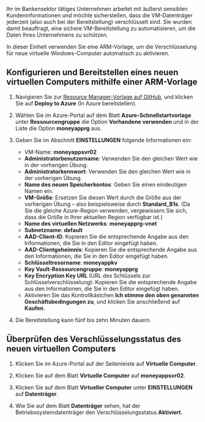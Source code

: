 Ihr im Bankensektor tätiges Unternehmen arbeitet mit äußerst sensiblen Kundeninformationen und möchte sicherstellen, dass die VM-Datenträger jederzeit (also auch bei der Bereitstellung) verschlüsselt sind. Sie wurden damit beauftragt, eine sichere VM-Bereitstellung zu automatisieren, um die Daten Ihres Unternehmens zu schützen.

In dieser Einheit verwenden Sie eine ARM-Vorlage, um die Verschlüsselung für neue virtuelle Windows-Computer automatisch zu aktivieren.

## <a name="configure-and-deploy-a-new-vm-using-an-arm-template"></a>Konfigurieren und Bereitstellen eines neuen virtuellen Computers mithilfe einer ARM-Vorlage

1. Navigieren Sie zur [Resource Manager-Vorlage auf GitHub](https://github.com/Azure/azure-quickstart-templates/tree/master/201-encrypt-create-new-vm-gallery-image), und klicken Sie auf **Deploy to Azure** (In Azure bereitstellen).
1. Wählen Sie im Azure-Portal auf dem Blatt **Azure-Schnellstartvorlage** unter **Ressourcengruppe** die Option **Vorhandene verwenden** und in der Liste die Option **moneyapprg** aus.
1. Geben Sie im Abschnitt **EINSTELLUNGEN** folgende Informationen ein:

   - VM-Name: **moneyappsvr02**
   - **Administratorbenutzername**: Verwenden Sie den gleichen Wert wie in der vorherigen Übung.
   - **Administratorkennwort**: Verwenden Sie den gleichen Wert wie in der vorherigen Übung.
   - **Name des neuen Speicherkontos**: Geben Sie einen eindeutigen Namen ein.
   - **VM-Größe**: Ersetzen Sie diesen Wert durch die Größe aus der vorherigen Übung – also beispielsweise durch **Standard_B1s**. (Da Sie die gleiche Azure-Region verwenden, vergewissern Sie sich, dass die Größe in Ihrer aktuellen Region verfügbar ist.)
   - **Name des virtuellen Netzwerks**: **moneyapprg-vnet**
   - **Subnetzname**: **default**
   - **AAD-Client-ID**: Kopieren Sie die entsprechende Angabe aus den Informationen, die Sie in den Editor eingefügt haben.
   - **AAD-Clientgeheimnis**: Kopieren Sie die entsprechende Angabe aus den Informationen, die Sie in den Editor eingefügt haben.
   - **Schlüsseltresorname**: **moneyappkv**
   - **Key Vault-Ressourcengruppe**: **moneyapprg**
   - **Key Encryption Key URL** (URL des Schlüssels zur Schlüsselverschlüsselung): Kopieren Sie die entsprechende Angabe aus den Informationen, die Sie in den Editor eingefügt haben.
   - Aktivieren Sie das Kontrollkästchen **Ich stimme den oben genannten Geschäftsbedingungen zu**, und klicken Sie anschließend auf **Kaufen**.
1. Die Bereitstellung kann fünf bis zehn Minuten dauern.

## <a name="verify-encryption-status-of-new-vm"></a>Überprüfen des Verschlüsselungsstatus des neuen virtuellen Computers

1. Klicken Sie im Azure-Portal auf der Seitenleiste auf **Virtuelle Computer**.

1. Klicken Sie auf dem Blatt **Virtuelle Computer** auf **moneyappsvr02**.

1. Klicken Sie auf dem Blatt **Virtueller Computer** unter **EINSTELLUNGEN** auf **Datenträger**.

1. Wie Sie auf dem Blatt **Datenträger** sehen, hat der Betriebssystemdatenträger den Verschlüsselungsstatus **Aktiviert**.
